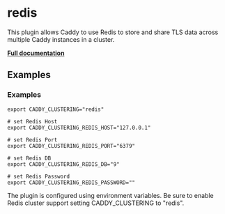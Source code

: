 # redis

This plugin allows Caddy to use Redis to store and share TLS data across multiple Caddy instances in a cluster.

**[Full documentation](/blob/master/README.md)**

## Examples

### Examples

``` caddyfile
export CADDY_CLUSTERING="redis"

# set Redis Host
export CADDY_CLUSTERING_REDIS_HOST="127.0.0.1"

# set Redis Port
export CADDY_CLUSTERING_REDIS_PORT="6379"

# set Redis DB
export CADDY_CLUSTERING_REDIS_DB="9"

# set Redis Password
export CADDY_CLUSTERING_REDIS_PASSWORD=""
```

The plugin is configured using environment variables. Be sure to enable Redis cluster support setting CADDY_CLUSTERING
to &#34;redis&#34;.
